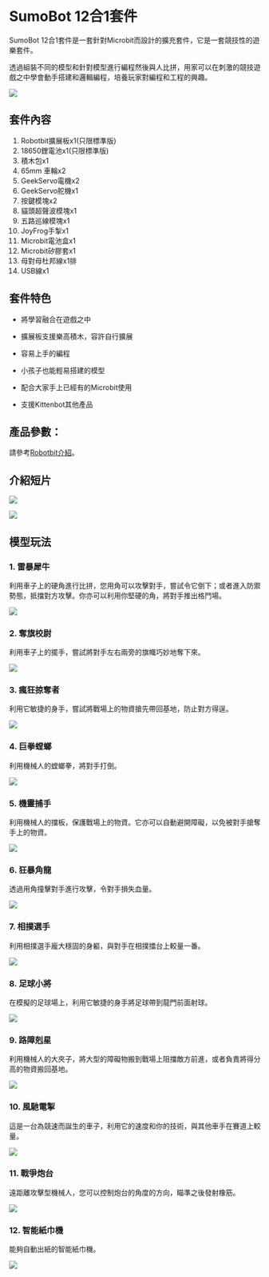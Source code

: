# SumoBot 12合1套件

SumoBot 12合1套件是一套針對Microbit而設計的擴充套件，它是一套競技性的遊樂套件。

透過組裝不同的模型和針對模型進行編程然後與人比拼，用家可以在刺激的競技遊戲之中學會動手搭建和邏輯編程，培養玩家對編程和工程的興趣。

![](images/box.png)

## 套件內容

1. Robotbit擴展板x1(只限標準版)
2. 18650鋰電池x1(只限標準版)
3. 積木包x1
4. 65mm 車輪x2
5. GeekServo電機x2
6. GeekServo舵機x1
7. 按鍵模塊x2
8. 貓頭超聲波模塊x1
9. 五路巡線模塊x1
10. JoyFrog手掣x1
11. Microbit電池盒x1
12. Microbit矽膠套x1
13. 母對母杜邦線x1排
14. USB線x1

## 套件特色

- 將學習融合在遊戲之中

- 擴展板支援樂高積木，容許自行擴展

- 容易上手的編程

- 小孩子也能輕易搭建的模型

- 配合大家手上已經有的Microbit使用

- 支援Kittenbot其他產品

## 產品參數：

請參考[Robotbit介紹]()。

## 介紹短片

[![](images/1.png)](https://www.youtube.com/watch?v=jweirmsULfs&feature=youtu.be)

[![](images/3.png)](https://www.youtube.com/watch?v=s-2cRY5CWXo&feature=youtu.be)

## 模型玩法

### 1. 雷暴犀牛

利用車子上的硬角進行比拼，您用角可以攻擊對手，嘗試令它倒下；或者進入防禦勢態，抵擋對方攻擊。你亦可以利用你堅硬的角，將對手推出格鬥場。

![](images/rhino.png)

### 2. 奪旗校尉

利用車子上的擺手，嘗試將對手左右兩旁的旗幟巧妙地奪下來。

![](images/flag.png)

### 3. 瘋狂掠奪者

利用它敏捷的身手，嘗試將戰場上的物資搶先帶回基地，防止對方得逞。

![](images/transport.png)

### 4. 巨拳螳螂

利用機械人的螳螂拳，將對手打倒。

![](images/mantis.png)

### 5. 機靈捕手

利用機械人的擋板，保護戰場上的物資。它亦可以自動避開障礙，以免被對手搶奪手上的物資。

![](images/catch.png)

### 6. 狂暴角龍

透過用角撞擊對手進行攻擊，令對手損失血量。

![](images/dino.png)

### 7. 相撲選手

利用相撲選手龐大穩固的身軀，與對手在相撲擂台上較量一番。

![](images/sumo.png)

### 8. 足球小將

在模擬的足球場上，利用它敏捷的身手將足球帶到龍門前面射球。

![](images/soccer.png)

### 9. 路障剋星

利用機械人的大夾子，將大型的障礙物搬到戰場上阻擋敵方前進，或者負責將得分高的物資搬回基地。

![](images/block.png)

### 10. 風馳電掣

這是一台為競速而誕生的車子，利用它的速度和你的技術，與其他車手在賽道上較量。

![](images/speed.png)

### 11. 戰爭炮台

遠距離攻擊型機械人，您可以控制炮台的角度的方向，瞄準之後發射橡筋。

![](images/turrent.png)

### 12. 智能紙巾機

能夠自動出紙的智能紙巾機。

![](images/tissue.png)
